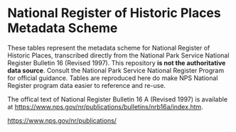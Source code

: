 # National Register of Historic Places Metadata Scheme
These tables represent the metadata scheme for National Register of Historic Places, transcribed directly from the National Park Service National Register Bulletin 16 (Revised 1997). This repository **is not the authoritative data source**. Consult the National Park Service National Register Program for official guidance. Tables are reproduced here do make NPS National Register program data easier to reference and re-use.

The offical text of National Register Bulletin 16 A (Revised 1997) is available at
https://www.nps.gov/nr/publications/bulletins/nrb16a/index.htm.

https://www.nps.gov/nr/publications/

